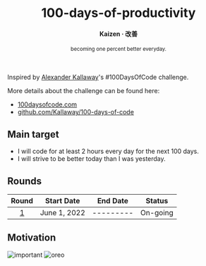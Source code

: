 <div align="center">
  <h1>100-days-of-productivity</h1>
  <h4>Kaizen · 改善</h4>
  <sub>becoming one percent better everyday.</sub>
</div>

</br>
</br>

Inspired by [Alexander Kallaway](https://github.com/Kallaway)'s #100DaysOfCode challenge.

More details about the challenge can be found here:

- [100daysofcode.com](http://100daysofcode.com/)
- [github.com/Kallaway/100-days-of-code](https://github.com/Kallaway/100-days-of-code)

## Main target

- I will code for at least 2 hours every day for the next 100 days.
- I will strive to be better today than I was yesterday.

## Rounds

|         Round          |  Start Date  | End Date  |  Status  |
| :--------------------: | :----------: | :-------: | :------: |
| [1](Round-1/README.md) | June 1, 2022 | --------- | On-going |

## Motivation

![important](https://user-images.githubusercontent.com/57343545/171635977-c8028b1b-32f8-4a21-9c66-772c4722d7f4.png)
![oreo](https://user-images.githubusercontent.com/57343545/171636489-7ba9a01d-04dc-4cf4-bcc6-e8b7ff796f39.jpg)
